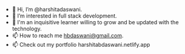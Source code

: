 - 👋 Hi, I’m @harshitadaswani.
- 👀 I’m interested in full stack development.
- 🌱 I'm an inquisitive learner willing to grow and be updated with the technology.
- 📫 How to reach me hbdaswani@gmail.com.
- 📫 Check out my portfolio harshitabdaswani.netlify.app

<!---
harshitadaswani/harshitadaswani is a ✨ special ✨ repository because its `README.md` (this file) appears on your GitHub profile.
You can click the Preview link to take a look at your changes.
--->
